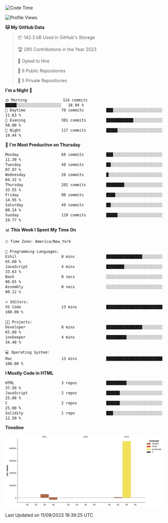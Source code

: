<!-- # 👋 Hello, World! 🌎
## I'm Josh, a chef & self-taught developer.

redo all this

I'm actively progressing through [roadmap.sh Full-Stack Developer roadmap](https://roadmap.sh/full-stack).  
HTML
CSS
JS
npm
Git
Tailwind
React
node.js
Python
SwiftUI
Solidity
Rust
I'm currently progressing through:
CS50X - Introduction to Computer Science 👨‍💻
CS50P - Introduction to Programming with Python 🐍
CS50W - Web Programming with Python and JavaScript 🕸️
-->

<!--START_SECTION:waka-->
![Code Time](http://img.shields.io/badge/Code%20Time-43%20hrs%206%20mins-blue)

![Profile Views](http://img.shields.io/badge/Profile%20Views-5-blue)

**🐱 My GitHub Data** 

> 📦 142.3 kB Used in GitHub's Storage 
 > 
> 🏆 290 Contributions in the Year 2023
 > 
> 💼 Opted to Hire
 > 
> 📜 6 Public Repositories 
 > 
> 🔑 5 Private Repositories 
 > 
**I'm a Night 🦉** 

```text
🌞 Morning                114 commits         █████░░░░░░░░░░░░░░░░░░░░   18.94 % 
🌆 Daytime                70 commits          ███░░░░░░░░░░░░░░░░░░░░░░   11.63 % 
🌃 Evening                301 commits         ████████████░░░░░░░░░░░░░   50.00 % 
🌙 Night                  117 commits         █████░░░░░░░░░░░░░░░░░░░░   19.44 % 
```
📅 **I'm Most Productive on Thursday** 

```text
Monday                   68 commits          ███░░░░░░░░░░░░░░░░░░░░░░   11.30 % 
Tuesday                  48 commits          ██░░░░░░░░░░░░░░░░░░░░░░░   07.97 % 
Wednesday                26 commits          █░░░░░░░░░░░░░░░░░░░░░░░░   04.32 % 
Thursday                 202 commits         ████████░░░░░░░░░░░░░░░░░   33.55 % 
Friday                   90 commits          ████░░░░░░░░░░░░░░░░░░░░░   14.95 % 
Saturday                 49 commits          ██░░░░░░░░░░░░░░░░░░░░░░░   08.14 % 
Sunday                   119 commits         █████░░░░░░░░░░░░░░░░░░░░   19.77 % 
```


📊 **This Week I Spent My Time On** 

```text
🕑︎ Time Zone: America/New_York

💬 Programming Languages: 
Ezhil                    8 mins              ████████████████░░░░░░░░░   65.60 % 
JavaScript               4 mins              ████████░░░░░░░░░░░░░░░░░   33.63 % 
Bash                     0 secs              ░░░░░░░░░░░░░░░░░░░░░░░░░   00.65 % 
Assembly                 0 secs              ░░░░░░░░░░░░░░░░░░░░░░░░░   00.12 % 

🔥 Editors: 
VS Code                  13 mins             █████████████████████████   100.00 % 

🐱‍💻 Projects: 
Developer                8 mins              ████████████████░░░░░░░░░   65.60 % 
innkeeper                4 mins              █████████░░░░░░░░░░░░░░░░   34.40 % 

💻 Operating System: 
Mac                      13 mins             █████████████████████████   100.00 % 
```

**I Mostly Code in HTML** 

```text
HTML                     3 repos             █████████░░░░░░░░░░░░░░░░   37.50 % 
JavaScript               2 repos             ██████░░░░░░░░░░░░░░░░░░░   25.00 % 
C                        2 repos             ██████░░░░░░░░░░░░░░░░░░░   25.00 % 
Solidity                 1 repo              ███░░░░░░░░░░░░░░░░░░░░░░   12.50 % 
```



**Timeline**

![Lines of Code chart](https://raw.githubusercontent.com/joshmccoydev/joshmccoydev/main/assets/bar_graph.png)


 Last Updated on 11/09/2023 18:39:25 UTC
<!--END_SECTION:waka-->
